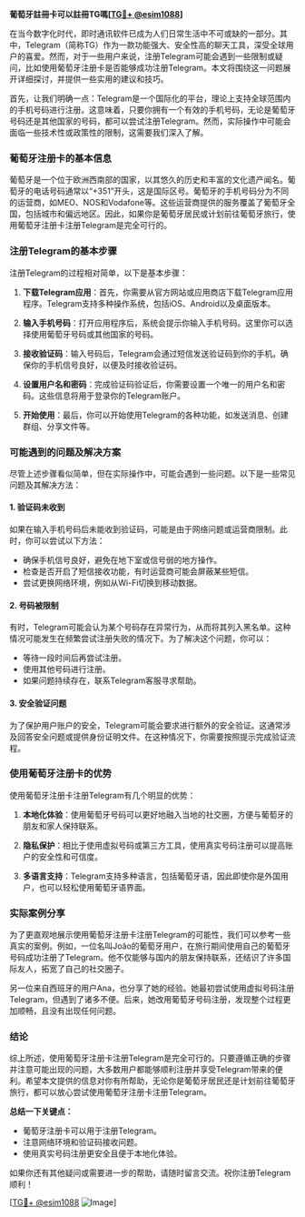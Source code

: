 **葡萄牙註冊卡可以註冊TG嗎[[TG💪+ @esim1088](https://t.me/s/esim1088)]**

在当今数字化时代，即时通讯软件已成为人们日常生活中不可或缺的一部分。其中，Telegram（简称TG）作为一款功能强大、安全性高的聊天工具，深受全球用户的喜爱。然而，对于一些用户来说，注册Telegram可能会遇到一些限制或疑问，比如使用葡萄牙注册卡是否能够成功注册Telegram。本文将围绕这一问题展开详细探讨，并提供一些实用的建议和技巧。

首先，让我们明确一点：Telegram是一个国际化的平台，理论上支持全球范围内的手机号码进行注册。这意味着，只要你拥有一个有效的手机号码，无论是葡萄牙号码还是其他国家的号码，都可以尝试注册Telegram。然而，实际操作中可能会面临一些技术性或政策性的限制，这需要我们深入了解。

### 葡萄牙注册卡的基本信息

葡萄牙是一个位于欧洲西南部的国家，以其悠久的历史和丰富的文化遗产闻名。葡萄牙的电话号码通常以“+351”开头，这是国际区号。葡萄牙的手机号码分为不同的运营商，如MEO、NOS和Vodafone等。这些运营商提供的服务覆盖了葡萄牙全国，包括城市和偏远地区。因此，如果你是葡萄牙居民或计划前往葡萄牙旅行，使用葡萄牙注册卡注册Telegram是完全可行的。

### 注册Telegram的基本步骤

注册Telegram的过程相对简单，以下是基本步骤：

1. **下载Telegram应用**：首先，你需要从官方网站或应用商店下载Telegram应用程序。Telegram支持多种操作系统，包括iOS、Android以及桌面版本。

2. **输入手机号码**：打开应用程序后，系统会提示你输入手机号码。这里你可以选择使用葡萄牙号码或其他国家的号码。

3. **接收验证码**：输入号码后，Telegram会通过短信发送验证码到你的手机。确保你的手机信号良好，以便及时接收验证码。

4. **设置用户名和密码**：完成验证码验证后，你需要设置一个唯一的用户名和密码。这些信息将用于登录你的Telegram账户。

5. **开始使用**：最后，你可以开始使用Telegram的各种功能，如发送消息、创建群组、分享文件等。

### 可能遇到的问题及解决方案

尽管上述步骤看似简单，但在实际操作中，可能会遇到一些问题。以下是一些常见问题及其解决方法：

#### 1. 验证码未收到

如果在输入手机号码后未能收到验证码，可能是由于网络问题或运营商限制。此时，你可以尝试以下方法：

- 确保手机信号良好，避免在地下室或信号弱的地方操作。
- 检查是否开启了短信接收功能，有时运营商可能会屏蔽某些短信。
- 尝试更换网络环境，例如从Wi-Fi切换到移动数据。

#### 2. 号码被限制

有时，Telegram可能会认为某个号码存在异常行为，从而将其列入黑名单。这种情况可能发生在频繁尝试注册失败的情况下。为了解决这个问题，你可以：

- 等待一段时间后再尝试注册。
- 使用其他号码进行注册。
- 如果问题持续存在，联系Telegram客服寻求帮助。

#### 3. 安全验证问题

为了保护用户账户的安全，Telegram可能会要求进行额外的安全验证。这通常涉及回答安全问题或提供身份证明文件。在这种情况下，你需要按照提示完成验证流程。

### 使用葡萄牙注册卡的优势

使用葡萄牙注册卡注册Telegram有几个明显的优势：

1. **本地化体验**：使用葡萄牙号码可以更好地融入当地的社交圈，方便与葡萄牙的朋友和家人保持联系。

2. **隐私保护**：相比于使用虚拟号码或第三方工具，使用真实号码注册可以提高账户的安全性和可信度。

3. **多语言支持**：Telegram支持多种语言，包括葡萄牙语，因此即使你是外国用户，也可以轻松使用葡萄牙语界面。

### 实际案例分享

为了更直观地展示使用葡萄牙注册卡注册Telegram的可能性，我们可以参考一些真实的案例。例如，一位名叫João的葡萄牙用户，在旅行期间使用自己的葡萄牙号码成功注册了Telegram。他不仅能够与国内的朋友保持联系，还结识了许多国际友人，拓宽了自己的社交圈子。

另一位来自西班牙的用户Ana，也分享了她的经验。她最初尝试使用虚拟号码注册Telegram，但遇到了诸多不便。后来，她改用葡萄牙号码注册，发现整个过程更加顺畅，且没有出现任何问题。

### 结论

综上所述，使用葡萄牙注册卡注册Telegram是完全可行的。只要遵循正确的步骤并注意可能出现的问题，大多数用户都能够顺利注册并享受Telegram带来的便利。希望本文提供的信息对你有所帮助，无论你是葡萄牙居民还是计划前往葡萄牙旅行，都可以放心尝试使用葡萄牙注册卡注册Telegram。

**总结一下关键点：**
- 葡萄牙注册卡可以用于注册Telegram。
- 注意网络环境和验证码接收问题。
- 使用真实号码注册更安全且便于本地化体验。

如果你还有其他疑问或需要进一步的帮助，请随时留言交流。祝你注册Telegram顺利！

[[TG💪+ @esim1088](https://t.me/s/esim1088) ![Image](https://i.postimg.cc/4NQfJmqS/Snipaste-2025-05-13-00-14-12.png)]